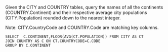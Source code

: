 Given the CITY and COUNTRY tables, query the names of all the continents (COUNTRY.Continent) and 
their respective average city populations (CITY.Population) rounded down to the nearest integer.

Note: CITY.CountryCode and COUNTRY.Code are matching key columns.



```
SELECT  C.CONTINENT,FLOOR(AVG(CT.POPULATION)) FROM CITY AS CT
JOIN COUNTRY AS C ON CT.COUNTRYCODE=C.CODE
GROUP BY C.CONTINENT

```
